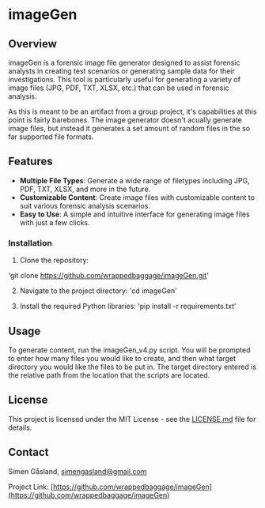 # imageGen

## Overview

imageGen is a forensic image file generator designed to assist forensic analysts in creating test scenarios or generating sample data for their investigations. This tool is particularly useful for generating a variety of image files (JPG, PDF, TXT, XLSX, etc.) that can be used in forensic analysis.

As this is meant to be an artifact from a group project, it's capabilities at this point is fairly barebones. The image generator doesn't acually generate image files, but instead it generates a set amount of random files in the so far supported file formats.

## Features

- **Multiple File Types**: Generate a wide range of filetypes including JPG, PDF, TXT, XLSX, and more in the future.
- **Customizable Content**: Create image files with customizable content to suit various forensic analysis scenarios.
- **Easy to Use**: A simple and intuitive interface for generating image files with just a few clicks.

### Installation

1. Clone the repository:

'git clone https://github.com/wrappedbaggage/imageGen.git'

2. Navigate to the project directory:
'cd imageGen'

3. Install the required Python libraries:
'pip install -r requirements.txt'


## Usage

To generate content, run the imageGen_v4.py script.
You will be prompted to enter how many files you would like to create, and then what target directory you would like the files to be put in. The target directory entered is the relative path from the location that the scripts are located.

## License

This project is licensed under the MIT License - see the [LICENSE.md](LICENSE.md) file for details.

## Contact

Simen Gåsland, simengasland@gmail.com

Project Link: [https://github.com/wrappedbaggage/imageGen](https://github.com/wrappedbaggage/imageGen)
